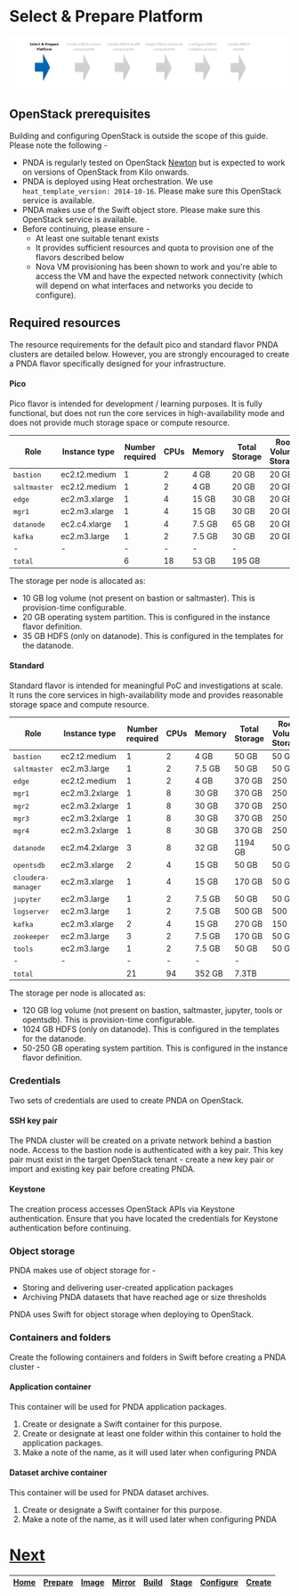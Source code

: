 # Select & Prepare Platform

![](../images/breadcrumbs.jpg)

## OpenStack prerequisites

Building and configuring OpenStack is outside the scope of this guide. Please note the following -

- PNDA is regularly tested on OpenStack [Newton](http://releases.openstack.org) but is expected to work on versions of OpenStack from Kilo onwards.
- PNDA is deployed using Heat orchestration. We use `heat_template_version: 2014-10-16`. Please make sure this OpenStack service is available.
- PNDA makes use of the Swift object store. Please make sure this OpenStack service is available.
- Before continuing, please ensure -
	- At least one suitable tenant exists
	- It provides sufficient resources and quota to provision one of the flavors described below
	- Nova VM provisioning has been shown to work and you're able to access the VM and have the expected network connectivity (which will depend on what interfaces and networks you decide to configure).

## Required resources

The resource requirements for the default pico and standard flavor PNDA clusters are detailed below. However, you are strongly encouraged to create a PNDA flavor specifically designed for your infrastructure.

#### Pico

Pico flavor is intended for development / learning purposes. It is fully functional, but does not run the core services in high-availability mode and does not provide much storage space or compute resource.

| Role | Instance type | Number required | CPUs | Memory | Total Storage | Root Volume Storage | Log Volume Storage
| --- | --- | --- | --- | --- | --- | --- | --- |
|  `bastion`   |  ec2.t2.medium  | 1 | 2 |  4 GB   | 20 GB | 20 GB | 0 GB
|  `saltmaster`   |  ec2.t2.medium  | 1 | 2 |  4 GB   | 20 GB | 20 GB | 0 GB
|  `edge`      |  ec2.m3.xlarge  | 1 | 4 | 15 GB   | 30 GB | 20 GB | 10 GB
|  `mgr1`      |  ec2.m3.xlarge  | 1 | 4 | 15 GB   | 30 GB | 20 GB | 10 GB
|  `datanode`  |  ec2.c4.xlarge  | 1 | 4 |  7.5 GB | 65 GB | 20 GB | 10 GB
|  `kafka`     |  ec2.m3.large   | 1 | 2 |  7.5 GB | 30 GB | 20 GB | 10 GB
| -  |  - | -  | -  | -  | -  |
|  `total`     |  | 6 | 18 | 53 GB | 195 GB

The storage per node is allocated as:
 - 10 GB log volume (not present on bastion or saltmaster). This is provision-time configurable.
 - 20 GB operating system partition. This is configured in the instance flavor definition.
 - 35 GB HDFS (only on datanode). This is configured in the templates for the datanode.

#### Standard

Standard flavor is intended for meaningful PoC and investigations at scale. It runs the core services in high-availability mode and provides reasonable storage space and compute resource.

| Role | Instance type | Number required | CPUs | Memory | Total Storage | Root Volume Storage | Log Volume Storage
| --- | --- | --- | --- | --- | --- | --- | --- |
|  `bastion`         |  ec2.t2.medium  | 1 | 2 |  4 GB   | 50 GB | 50 GB | 0 GB
|  `saltmaster`      |  ec2.m3.large   | 1 | 2 |  7.5 GB | 50 GB | 50 GB | 0 GB
|  `edge`            |  ec2.t2.medium  | 1 | 2 |  4 GB   | 370 GB | 250 GB | 120 GB
|  `mgr1`            |  ec2.m3.2xlarge | 1 | 8 |  30 GB  | 370 GB | 250 GB | 120 GB
|  `mgr2`            |  ec2.m3.2xlarge | 1 | 8 |  30 GB  | 370 GB | 250 GB | 120 GB
|  `mgr3`            |  ec2.m3.2xlarge | 1 | 8 |  30 GB  | 370 GB | 250 GB | 120 GB
|  `mgr4`            |  ec2.m3.2xlarge | 1 | 8 |  30 GB  | 370 GB | 250 GB | 120 GB
|  `datanode`        |  ec2.m4.2xlarge | 3 | 8 |  32 GB  | 1194 GB | 50 GB | 120 GB
|  `opentsdb`        |  ec2.m3.xlarge  | 2 | 4 | 15 GB   | 50 GB | 50 GB | 0 GB
|  `cloudera-manager`|  ec2.m3.xlarge  | 1 | 4 | 15 GB   | 170 GB | 50 GB | 120 GB
|  `jupyter`         |  ec2.m3.large   | 1 | 2 |  7.5 GB | 50 GB | 50 GB | 0 GB
|  `logserver`       |  ec2.m3.large   | 1 | 2 |  7.5 GB | 500 GB | 500 GB | 0 GB
|  `kafka`           |  ec2.m3.xlarge  | 2 | 4 | 15 GB   | 270 GB | 150 GB | 120 GB
|  `zookeeper`       |  ec2.m3.large   | 3 | 2 |  7.5 GB | 170 GB | 50 GB | 120 GB
|  `tools`           |  ec2.m3.large   | 1 | 2 |  7.5 GB | 50 GB | 50 GB | 0 GB
| -  |  - | -  |  - | -  | -  |
|  `total`           |   | 21 | 94 |  352 GB | 7.3TB

The storage per node is allocated as:
 - 120 GB log volume (not present on bastion, saltmaster, jupyter, tools or opentsdb). This is provision-time configurable.
 - 1024 GB HDFS (only on datanode). This is configured in the templates for the datanode.
 - 50-250 GB operating system partition. This is configured in the instance flavor definition.

### Credentials

Two sets of credentials are used to create PNDA on OpenStack.

#### SSH key pair

The PNDA cluster will be created on a private network behind a bastion node. Access to the bastion node is authenticated with a key pair. This key pair must exist in the target OpenStack tenant - create a new key pair or import and existing key pair before creating PNDA.

#### Keystone 

The creation process accesses OpenStack APIs via Keystone authentication. Ensure that you have located the credentials for Keystone authentication before continuing.

### Object storage

PNDA makes use of object storage for -

- Storing and delivering user-created application packages
- Archiving PNDA datasets that have reached age or size thresholds

PNDA uses Swift for object storage when deploying to OpenStack.

### Containers and folders

Create the following containers and folders in Swift before creating a PNDA cluster -

#### Application container

This container will be used for PNDA application packages. 

1. Create or designate a Swift container for this purpose.
2. Create or designate at least one folder within this container to hold the application packages.
3. Make a note of the name, as it will used later when configuring PNDA

#### Dataset archive container

This container will be used for PNDA dataset archives.
 
1. Create or designate a Swift container for this purpose.
2. Make a note of the name, as it will used later when configuring PNDA


# [Next](IMAGE.md)

| [Home](../OVERVIEW.md) | [Prepare](PREPARE.md) | [Image](IMAGE.md) | [Mirror](MIRROR.md) | [Build](BUILD.md) | [Stage](STAGE.md) | [Configure](CONFIGURE.md) | [Create](CREATE.md) | 
| --- | --- | --- | --- | --- | --- | --- | --- | 
